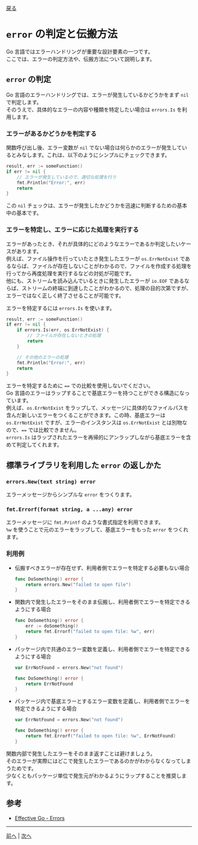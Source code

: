 [戻る](../README.md)

# `error` の判定と伝搬方法

Go 言語ではエラーハンドリングが重要な設計要素の一つです。  
ここでは、エラーの判定方法や、伝搬方法について説明します。

## `error` の判定

Go 言語のエラーハンドリングでは、エラーが発生しているかどうかをまず `nil` で判定します。  
そのうえで、具体的なエラーの内容や種類を特定したい場合は `errors.Is` を利用します。

### エラーがあるかどうかを判定する

関数呼び出し後、エラー変数が `nil` でない場合は何らかのエラーが発生しているとみなします。これは、以下のようにシンプルにチェックできます。

```go
result, err := someFunction()
if err != nil {
    // エラーが発生しているので、適切な処理を行う
    fmt.Println("Error:", err)
    return
}
```

この `nil` チェックは、エラーが発生したかどうかを迅速に判断するための基本中の基本です。

### エラーを特定し、エラーに応じた処理を実行する

エラーがあったとき、それが具体的にどのようなエラーであるか判定したいケースがあります。  
例えば、ファイル操作を行っていたとき発生したエラーが `os.ErrNotExist` であるならば、ファイルが存在しないことがわかるので、ファイルを作成する処理を行ってから再度処理を実行するなどの対処が可能です。  
他にも、ストリームを読み込んでいるときに発生したエラーが `io.EOF` であるならば、ストリームの終端に到達したことがわかるので、処理の目的次第ですが、エラーではなく正しく終了させることが可能です。

エラーを特定するには `errors.Is` を使います。  

```go
result, err := someFunction()
if err != nil {
    if errors.Is(err, os.ErrNotExist) {
        // ファイルが存在しないときの処理
        return
    }

    // その他のエラーの処理
    fmt.Println("Error:", err)
    return
}
```

エラーを特定するために `==` での比較を使用しないでください。  
Go 言語のエラーはラップすることで基底エラーを持つことができる構造になっています。  
例えば、`os.ErrNotExist` をラップして、メッセージに具体的なファイルパスを含んだ新しいエラーをつくることができます。この時、基底エラーは `os.ErrNotExist` ですが、エラーのインスタンスは `os.ErrNotExist` とは別物なので、`==` では比較できません。  
`errors.Is` はラップされたエラーを再帰的にアンラップしながら基底エラーを含めて判定してくれます。

## 標準ライブラリを利用した `error` の返しかた

### `errors.New(text string) error`

エラーメッセージからシンプルな `error` をつくります。

### `fmt.Errorf(format string, a ...any) error`

エラーメッセージに `fmt.Printf` のような書式指定を利用できます。  
`%w` を使うことで元のエラーをラップして、基底エラーをもった `error` をつくれます。  

### 利用例

- 伝搬すべきエラーが存在せず、利用者側でエラーを特定する必要もない場合

  ```go
  func DoSomething() error {
      return errors.New("failed to open file")
  }
  ```

- 関数内で発生したエラーをそのまま伝搬し、利用者側でエラーを特定できるようにする場合

  ```go
  func DoSomething() error {
      err := doSomething()
      return fmt.Errorf("failed to open file: %w", err)
  }
  ```

- パッケージ内で共通のエラー変数を定義し、利用者側でエラーを特定できるようにする場合

  ```go
  var ErrNotFound = errors.New("not found")
  
  func DoSomething() error {
      return ErrNotFound
  }
  ```

- パッケージ内で基底エラーとするエラー変数を定義し、利用者側でエラーを特定できるようにする場合

  ```go
  var ErrNotFound = errors.New("not found")
  
  func DoSomething() error {
      return fmt.Errorf("failed to open file: %w", ErrNotFound)
  }
  ```

関数内部で発生したエラーをそのまま返すことは避けましょう。  
そのエラーが実際にはどこで発生したエラーであるのかがわからなくなってしまうためです。  
少なくともパッケージ単位で発生元がわかるようにラップすることを推奨します。

## 参考

- [Effective Go - Errors](https://go.dev/doc/effective_go#errors)

----
[前へ](../04_io.Readerとio.Writer/README.md) | [次へ](../06_関数と関数リテラル、クロージャ/README.md)
